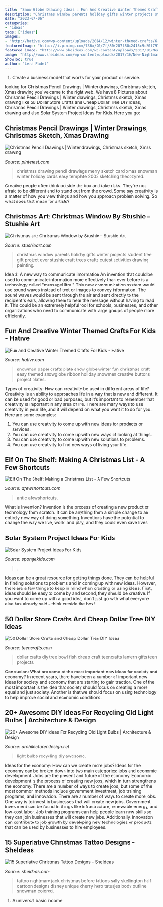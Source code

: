 ```yaml
---
title: "Snow Globe Drawing Ideas : Fun And Creative Winter Themed Crafts For Kids"
description: "Christmas window parents holiday gifts winter projects student tree gift project ever stushie craft trees crafts cutest activities drawing painting"
date: "2023-07-06"
categories:
- "ideas"
tags: ["ideas"]
images:
- "http://hative.com/wp-content/uploads/2014/12/winter-themed-crafts/6-winter-themed-crafts.jpg"
featuredImage: "https://i.pinimg.com/736x/20/7f/80/207f8042415c9c20f79753a45b453930.jpg"
featured_image: "http://www.sheideas.com/wp-content/uploads/2017/10/New-Nightmare-Before-Christmas-Tattoo-Art.jpg"
image: "http://www.sheideas.com/wp-content/uploads/2017/10/New-Nightmare-Before-Christmas-Tattoo-Art.jpg"
ShowToc: true
author: "Lera Fadel"
---
```



1. Create a business model that works for your product or service.

	

		
looking for Christmas Pencil Drawings | Winter drawings, Christmas sketch, Xmas drawing you've came to the right web. We have 8 Pictures about Christmas Pencil Drawings | Winter drawings, Christmas sketch, Xmas drawing like 50 Dollar Store Crafts and Cheap Dollar Tree DIY Ideas, Christmas Pencil Drawings | Winter drawings, Christmas sketch, Xmas drawing and also Solar System Project Ideas For Kids. Here you go:
		
    
## Christmas Pencil Drawings | Winter Drawings, Christmas Sketch, Xmas Drawing

<img loading=lazy src="https://i.pinimg.com/736x/20/7f/80/207f8042415c9c20f79753a45b453930.jpg" onerror="this.onerror=null;this.src='https://tse4.mm.bing.net/th?id=OIP.Oy8F-MEgmGQ99h-V3GniNQHaKY&amp;pid=15.1';" alt="Christmas Pencil Drawings | Winter drawings, Christmas sketch, Xmas drawing">

_Source: pinterest.com_

>christmas drawing pencil drawings merry sketch card xmas snowman winter holiday cards easy template 2003 sketching thecozyred. 

	

Creative people often think outside the box and take risks. They're not afraid to be different and to stand out from the crowd. Some say creativity is a matter of how you view things and how you approach problem solving. So what does that mean for artists?

    
## Christmas Art: Christmas Window By Stushie – Stushie Art

<img loading=lazy src="http://farm7.static.flickr.com/6177/6240031164_d062f8c33e_z.jpg" onerror="this.onerror=null;this.src='https://tse1.mm.bing.net/th?id=OIP.WFW9SENux0V-6XxoRvoVKQHaJJ&amp;pid=15.1';" alt="Christmas art: Christmas Window by Stushie – Stushie Art">

_Source: stushieart.com_

>christmas window parents holiday gifts winter projects student tree gift project ever stushie craft trees crafts cutest activities drawing painting. 

	

Idea 3: A new way to communicate information
An invention that could be used to communicate information more effectively than ever before is a technology called "messageUltra." This new communication system would use sound waves instead of text or images to convey information. The sound waves would be sent through the air and sent directly to the recipient's ears, allowing them to hear the message without having to read it. This could be an extremely helpful tool for schools, businesses, and other organizations who need to communicate with large groups of people more efficiently.

    
## Fun And Creative Winter Themed Crafts For Kids - Hative

<img loading=lazy src="http://hative.com/wp-content/uploads/2014/12/winter-themed-crafts/6-winter-themed-crafts.jpg" onerror="this.onerror=null;this.src='https://tse4.mm.bing.net/th?id=OIP.6fRshjrzd904S3_BHvdxEAHaJ4&amp;pid=15.1';" alt="Fun and Creative Winter Themed Crafts For Kids - Hative">

_Source: hative.com_

>snowman paper crafts plate snow globe winter fun christmas craft easy themed snowglobe ribbon holiday snowmen creative buttons project plates. 

	

Types of creativity: How can creativity be used in different areas of life?
Creativity is an ability to approaches life in a way that is new and different. It can be used for good or bad purposes, but it’s important to remember that creativity is important in any area of life. There are many ways to use creativity in your life, and it will depend on what you want it to do for you. Here are some examples: 
1. You can use creativity to come up with new ideas for products or services.
2. You can use creativity to come up with new ways of looking at things.
3. You can use creativity to come up with new solutions to problems.
4. You can use creativity to find new ways of living your life.

    
## Elf On The Shelf: Making A Christmas List - A Few Shortcuts

<img loading=lazy src="https://afewshortcuts.com/wp-content/uploads/2013/11/elf-on-the-shelf-1-3.jpg" onerror="this.onerror=null;this.src='https://tse3.mm.bing.net/th?id=OIP.tRjjro8zwkwgpWnvezFpbwHaJ4&amp;pid=15.1';" alt="Elf On The Shelf: Making a Christmas List - A Few Shortcuts">

_Source: afewshortcuts.com_

>antic afewshortcuts. 

	

What is Invention?
Invention is the process of creating a new product or technology from scratch. It can be anything from a simple change to an entirely new way of doing something. Inventions have the potential to change the way we live, work, and play, and they could even save lives.

    
## Solar System Project Ideas For Kids

<img loading=lazy src="https://spongekids.com/wp-content/uploads/2014/12/solar-system-project-ideas/7-solar-system-project-ideas.jpg" onerror="this.onerror=null;this.src='https://tse2.mm.bing.net/th?id=OIP.GnuhpxJ6YLA1Ee29YtUregHaJ4&amp;pid=15.1';" alt="Solar System Project Ideas For Kids">

_Source: spongekids.com_

>. 

	

Ideas can be a great resource for getting things done. They can be helpful in finding solutions to problems and in coming up with new ideas. However, there are a few things to keep in mind when creating or using ideas. First, ideas should be easy to come by and second, they should be creative. If you want to come up with a good idea, don’t just go with what everyone else has already said – think outside the box!

    
## 50 Dollar Store Crafts And Cheap Dollar Tree DIY Ideas

<img loading=lazy src="http://teencrafts.com/wp-content/uploads/2018/05/dollar-store-crafts-fish-bowl-snowman.jpg" onerror="this.onerror=null;this.src='https://tse3.mm.bing.net/th?id=OIP.iHJpA8XHBqw0mm_GCNP6xAHaLx&amp;pid=15.1';" alt="50 Dollar Store Crafts and Cheap Dollar Tree DIY Ideas">

_Source: teencrafts.com_

>dollar crafts diy tree bowl fish cheap craft teencrafts lantern gifts teen projects. 

	

Conclusion: What are some of the most important new ideas for society and economy?
In recent years, there have been a number of important new ideas for society and economy that are starting to gain traction. One of the most important is the idea that society should focus on creating a more equal and just society. Another is that we should focus on using technology to help improve social and economic conditions.

    
## 20+ Awesome DIY Ideas For Recycling Old Light Bulbs | Architecture &amp; Design

<img loading=lazy src="https://cdn.architecturendesign.net/wp-content/uploads/2015/09/AD-Ideas-For-Recycling-Light-Bulbs-19.jpg" onerror="this.onerror=null;this.src='https://tse3.mm.bing.net/th?id=OIP.vZ4LqPd2VOPVVzu61FjVlAHaGM&amp;pid=15.1';" alt="20+ Awesome DIY Ideas For Recycling Old Light Bulbs | Architecture &amp; Design">

_Source: architecturendesign.net_

>light bulbs recycling diy awesome. 

	

Ideas for the economy: How can we create more jobs?
Ideas for the economy can be broken down into two main categories: jobs and economic development. Jobs are the present and future of the economy. Economic development is the process of creating new jobs, which in turn strengthens the economy. There are a number of ways to create jobs, but some of the most common methods include government investment, job training programs, and innovation.
There are a number of ways to create more jobs. One way is to invest in businesses that will create new jobs. Government investment can be found in things like infrastructure, renewable energy, and low-cost labor. Job training programs can help people learn new skills so they can join businesses that will create new jobs. Additionally, innovation can contribute to job growth by developing new technologies or products that can be used by businesses to hire employees.

    
## 15 Superlative Christmas Tattoo Designs - SheIdeas

<img loading=lazy src="http://www.sheideas.com/wp-content/uploads/2017/10/New-Nightmare-Before-Christmas-Tattoo-Art.jpg" onerror="this.onerror=null;this.src='https://tse2.mm.bing.net/th?id=OIP.RvOYQ9LO4nN_lp_L3GENagHaJ3&amp;pid=15.1';" alt="15 Superlative Christmas Tattoo Designs - SheIdeas">

_Source: sheideas.com_

>tattoo nightmare jack christmas before tattoos sally skellington half cartoon designs disney unique cherry hero tatuajes body outline snowman colored. 

	

1. A universal basic income

